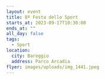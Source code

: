 ```yaml
---
layout: event
title: 8ª Festa dello Sport
starts_at: 2023-09-17T10:30:00
ends_at: ""
all_day: false
tags:
  - Sport
location:
  city: Bareggio
  address: Parco Arcadia
flyer: images/uploads/img_1441.jpeg
---
```

